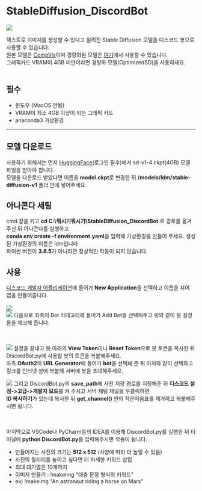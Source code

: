 # StableDiffusion_DiscordBot

![](https://user-images.githubusercontent.com/101509164/221388737-5efbf8dc-d59a-4ab4-8770-863f96dc6f17.jpg)

텍스트로 이미지를 생성할 수 있다고 알려진 Stable Diffusion 모델을 디스코드 봇으로 사용할 수 있습니다. </br>
원본 모델은 [CompVis](https://github.com/CompVis/stable-diffusion)이며 경량화된 모델은 [여기](https://github.com/basujindal/stable-diffusion)에서 사용할 수 있습니다. </br>
그래픽카드 VRAM이 4GB 미만이라면 경량화 모델(OptimizedSD)을 사용하세요. </br> </br>


## 필수
- 윈도우 (MacOS 안됨)
- VRAM이 최소 4GB 이상이 되는 그래픽 카드
- anaconda3 가상환경
---

## 모델 다운로드
사용하기 위해서는 먼저 [HuggingFace](https://huggingface.co/CompVis/stable-diffusion-v-1-4-original)(로그인 필수)에서 sd-v1-4.ckpt(4GB) 모델 파일을 받아야 합니다. </br>
모델을 다운로드 받았다면 이름을 **model.ckpt**로 변경한 뒤 **/models/ldm/stable-diffusion-v1** 폴더 안에 넣어주세요. </br>

## 아나콘다 세팅
cmd 창을 키고 **cd C:\뭐시기뭐시기\StableDIffusion_DiscordBot** 로 경로를 옮겨주신 뒤 아나콘다를 실행하고 </br>
**conda env create -f environment.yaml**을 입력해 가상환경을 만들어 주세요. 생성된 가상환경의 이름은 ldm입니다 </br>
파이썬 버전이 **3.8.5**가 아니라면 정상적인 작동이 되지 않습니다. </br>

## 사용
[디스코드 개발자 어플리케이션](https://discord.com/developers/applications/)에 들어가 **New Application**을 선택하고 이름을 지어 앱을 만들어줍니다. </br> </br>
![](https://user-images.githubusercontent.com/101509164/221389149-a3b5c7d7-d00e-4456-a39e-661b64f6a912.png) </br>
![](https://user-images.githubusercontent.com/101509164/221389164-a85747c1-bb1b-4bb7-aa12-900fa5a35769.png)
다음으로 좌측의 Bot 카테고리에 들어가 Add Bot을 선택해주고 위와 같이 봇 설정들을 체크해 줍니다. </br> </br> </br>

![](https://user-images.githubusercontent.com/101509164/221389284-af0b30c9-2025-4a1c-ba9a-2f782fec9642.png)
설정을 끝내고 봇 아래의 **View Token**이나 **Reset Token**으로 봇 토큰을 복사한 뒤 DiscordBot.py에 사용할 봇의 토큰을 복붙해주세요. </br>
좌측 **OAuth2**의 **URL Generator**에 들어가 **bot**을 선택해 준 뒤 아까와 같이 선택하고 링크를 인터넷 창에 복붙해 서버에 봇을 초대해주세요. </br>

![](https://user-images.githubusercontent.com/101509164/221389436-c59b4a03-7323-4e89-ab7f-5d58e803af4b.png)
그리고 DiscordBot.py의 **save_path**에 사진 저장 경로를 지정해준 뒤 **디스코드 설정->고급->개발자 모드**를 켜 주시고 서버 채팅 채널을 우클릭하면 </br> 
**ID 복사하기**가 있는데 복사한 뒤 **get_channel()** 안의 작은따옴표를 제거하고 복붙해주시면 됩니다. </br> </br> </br>

마지막으로 VSCode나 PyCharm등의 IDEA를 이용해 DiscordBot.py를 실행한 뒤 터미널에 **python DiscordBot.py**를 입력해주시면 작동이 됩니다.

- 만들어지는 사진의 크기는 **512 x 512** (사양에 따라 더 높일 수 있음)
- 사진의 퀄리티를 높이고 싶다면 더 자세한 키워드 삽입
- 최대 대기열은 10개까지
- 이미지 만들기 : !makeimg "대충 문장 형식의 키워드"
- ex) !makeimg "An astronaut riding a horse on Mars"
